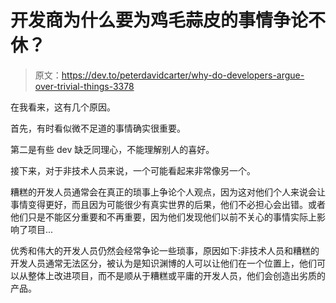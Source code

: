 # 开发商为什么要为鸡毛蒜皮的事情争论不休？

> 原文：<https://dev.to/peterdavidcarter/why-do-developers-argue-over-trivial-things-3378>

在我看来，这有几个原因。

首先，有时看似微不足道的事情确实很重要。

第二是有些 dev 缺乏同理心，不能理解别人的喜好。

接下来，对于非技术人员来说，一个可能看起来非常像另一个。

糟糕的开发人员通常会在真正的琐事上争论个人观点，因为这对他们个人来说会让事情变得更好，而且因为可能很少有真实世界的后果，他们不必担心会出错。或者他们只是不能区分重要和不再重要，因为他们发现他们以前不关心的事情实际上影响了项目...

优秀和伟大的开发人员仍然会经常争论一些琐事，原因如下:非技术人员和糟糕的开发人员通常无法区分，被认为是知识渊博的人可以让他们在一个位置上，他们可以从整体上改进项目，而不是顺从于糟糕或平庸的开发人员，他们会创造出劣质的产品。